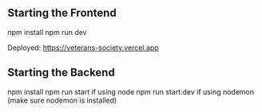 ## Starting the Frontend

npm install
npm run dev

Deployed: https://veterans-society.vercel.app

## Starting the Backend

npm install
npm run start if using node
npm run start:dev if using nodemon (make sure nodemon is installed)
